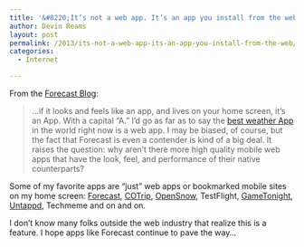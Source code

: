```yaml
---
title: '&#8220;It’s not a web app. It’s an app you install from the web.&#8221;'
author: Devin Reams
layout: post
permalink: /2013/its-not-a-web-app-its-an-app-you-install-from-the-web/
categories:
  - Internet

---
```

From the [Forecast Blog][1]:

> &#8230;if it looks and feels like an app, and lives on your home screen, it’s an App. With a capital “A.” I’d go as far as to say the [best weather App][2] in the world right now is a web app. I may be biased, of course, but the fact that Forecast is even a contender is kind of a big deal. It raises the question: why aren’t there more high quality mobile web apps that have the look, feel, and performance of their native counterparts?

Some of my favorite apps are &#8220;just&#8221; web apps or bookmarked mobile sites on my home screen: [Forecast][2], [COTrip][3], [OpenSnow][4], TestFlight, [GameTonight][5], [Untappd][6], Techmeme and on and on.

I don&#8217;t know many folks outside the web industry that realize this is a feature. I hope apps like Forecast continue to pave the way&#8230;

 [1]: http://blog.forecast.io/its-not-a-web-app-its-an-app-you-install-from-the-web/
 [2]: http://forecast.io/
 [3]: http://m.cotrip.org/
 [4]: http://opensnow.com/
 [5]: http://GameTonight.in
 [6]: http://untappd.com
